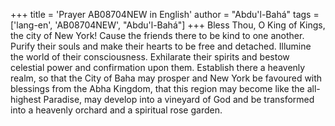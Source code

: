 +++
title = 'Prayer AB08704NEW in English'
author = "Abdu'l-Bahá"
tags = ['lang-en', 'AB08704NEW', "Abdu'l-Bahá"]
+++
Bless Thou, O King of Kings, the city of New York!  Cause the friends there to be kind to one another.  Purify their souls and make their hearts to be free and detached.  Illumine the world of their consciousness.  Exhilarate their spirits and bestow celestial power and confirmation upon them.  Establish there a heavenly realm, so that the City of Baha may prosper and New York be favoured with blessings from the Abha Kingdom, that this region may become like the all-highest Paradise, may develop into a vineyard of God and be transformed into a heavenly orchard and a spiritual rose garden.

